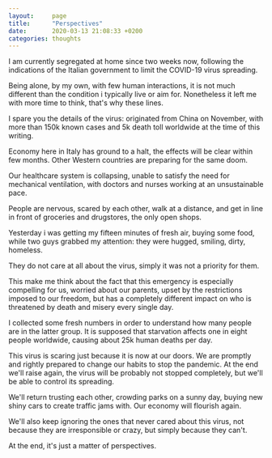 ```yaml
---
layout:     page
title:      "Perspectives"
date:       2020-03-13 21:08:33 +0200
categories: thoughts
---
```


I am currently segregated at home since two weeks now, following the indications of the Italian government to limit the COVID-19 virus spreading.

Being alone, by my own, with few human interactions, it is not much different than the condition i typically live or aim for. Nonetheless it left me with more time to think, that's why these lines.

I spare you the details of the virus: originated from China on November, with more than 150k known cases and 5k death toll worldwide at the time of this writing.

Economy here in Italy has ground to a halt, the effects will be clear within few months. Other Western countries are preparing for the same doom.

Our healthcare system is collapsing, unable to satisfy the need for mechanical ventilation, with doctors and nurses working at an unsustainable pace.

People are nervous, scared by each other, walk at a distance, and get in line in front of groceries and drugstores, the only open shops. 

Yesterday i was getting my fifteen minutes of fresh air, buying some food, while two guys grabbed my attention: they were hugged, smiling, dirty, homeless.

They do not care at all about the virus, simply it was not a priority for them.

This make me think about the fact that this emergency is especially compelling for us, worried about our parents, upset by the restrictions imposed to our freedom, but has a completely different impact on who is threatened by death and misery every single day.

I collected some fresh numbers in order to understand how many people are in the latter group. It is supposed that starvation affects one in eight people worldwide, causing about 25k human deaths per day.

This virus is scaring just because it is now at our doors. We are promptly and rightly prepared to change our habits to stop the pandemic. At the end we'll raise again, the virus will be probably not stopped completely, but we'll be able to control its spreading.

We'll return trusting each other, crowding parks on a sunny day, buying new shiny cars to create traffic jams with. Our economy will flourish again. 

We'll also keep ignoring the ones that never cared about this virus, not because they are irresponsible or crazy, but simply because they can't.

At the end, it's just a matter of perspectives.
